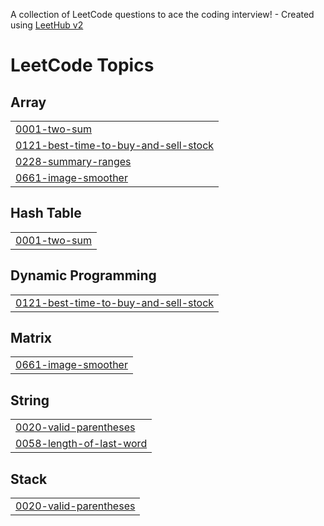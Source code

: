 A collection of LeetCode questions to ace the coding interview! - Created using [LeetHub v2](https://github.com/arunbhardwaj/LeetHub-2.0)
<!---LeetCode Topics Start-->
# LeetCode Topics
## Array
|  |
| ------- |
| [0001-two-sum](https://github.com/ankan24/LeetCode-Solutions/tree/master/0001-two-sum) |
| [0121-best-time-to-buy-and-sell-stock](https://github.com/ankan24/LeetCode-Solutions/tree/master/0121-best-time-to-buy-and-sell-stock) |
| [0228-summary-ranges](https://github.com/ankan24/LeetCode-Solutions/tree/master/0228-summary-ranges) |
| [0661-image-smoother](https://github.com/ankan24/LeetCode-Solutions/tree/master/0661-image-smoother) |
## Hash Table
|  |
| ------- |
| [0001-two-sum](https://github.com/ankan24/LeetCode-Solutions/tree/master/0001-two-sum) |
## Dynamic Programming
|  |
| ------- |
| [0121-best-time-to-buy-and-sell-stock](https://github.com/ankan24/LeetCode-Solutions/tree/master/0121-best-time-to-buy-and-sell-stock) |
## Matrix
|  |
| ------- |
| [0661-image-smoother](https://github.com/ankan24/LeetCode-Solutions/tree/master/0661-image-smoother) |
## String
|  |
| ------- |
| [0020-valid-parentheses](https://github.com/ankan24/LeetCode-Solutions/tree/master/0020-valid-parentheses) |
| [0058-length-of-last-word](https://github.com/ankan24/LeetCode-Solutions/tree/master/0058-length-of-last-word) |
## Stack
|  |
| ------- |
| [0020-valid-parentheses](https://github.com/ankan24/LeetCode-Solutions/tree/master/0020-valid-parentheses) |
<!---LeetCode Topics End-->